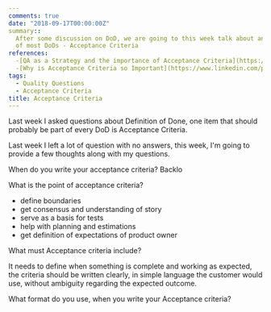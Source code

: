 ```yaml
---
comments: true
date: "2018-09-17T00:00:00Z"
summary::
  After some discussion on DoD, we are going to this week talk about an element
  of most DoDs - Acceptance Criteria
references:
  -[QA as a Strategy and the importance of Acceptance Criteria](https://www.devbridge.com/articles/QA-as-a-strategy-user-stories-and-the-importance-of-acceptance-criteria/)
  -[Why is Acceptance Criteria so Important](https://www.linkedin.com/pulse/why-acceptance-criteria-important-tester-prashant-kumar)
tags:
  - Quality Questions
  - Acceptance Criteria
title: Acceptance Criteria
---
```


Last week I asked questions about Definition of Done, one item that should probably be part of every DoD is Acceptance Criteria.

Last week I left a lot of question with no answers, this week, I'm going to provide a few thoughts along with my questions.

When do you write your acceptance criteria? Backlo

What is the point of acceptance criteria?

- define boundaries
- get consensus and understanding of story
- serve as a basis for tests
- help with planning and estimations
- get definition of expectations of product owner

What must Acceptance criteria include?

It needs to define when something is complete and working as expected, the criteria should be written clearly, in simple language the customer would use, without ambiguity regarding the expected outcome.

What format do you use, when you write your Acceptance criteria?
